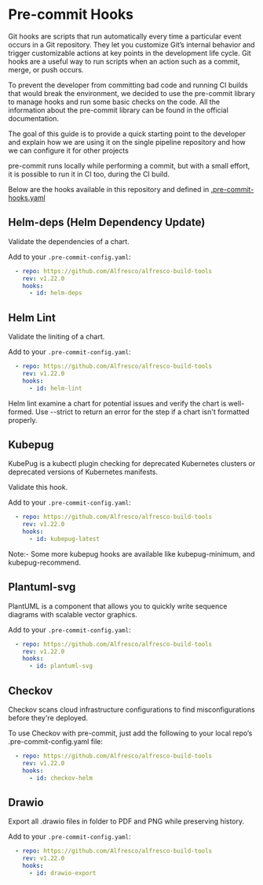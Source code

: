# Pre-commit Hooks

Git hooks are scripts that run automatically every time a particular event occurs in a Git repository. They let you customize Git’s internal behavior and trigger customizable actions at key points in the development life cycle. Git hooks are a useful way to run scripts when an action such as a commit, merge, or push occurs.

To prevent the developer from committing bad code and running CI builds that would break the environment, we decided to use the pre-commit library to manage hooks and run some basic checks on the code. All the information about the pre-commit library can be found in the official documentation.

The goal of this guide is to provide a quick starting point to the developer and explain how we are using it on the single pipeline repository and how we can configure it for other projects

pre-commit runs locally while performing a commit, but with a small effort, it is possible to run it in CI too, during the CI build.

Below are the hooks available in this repository and defined in [.pre-commit-hooks.yaml](../.pre-commit-hooks.yaml)

## Helm-deps (Helm Dependency Update)

Validate the dependencies of a chart.

Add to your `.pre-commit-config.yaml`:

```yaml
  - repo: https://github.com/Alfresco/alfresco-build-tools
    rev: v1.22.0
    hooks:
      - id: helm-deps
```

## Helm Lint

Validate the liniting of a chart.

Add to your `.pre-commit-config.yaml`:

```yaml
  - repo: https://github.com/Alfresco/alfresco-build-tools
    rev: v1.22.0
    hooks:
      - id: helm-lint
```

Helm lint examine a chart for potential issues and verify the chart is well-formed. Use --strict to return an error for the step if a chart isn't formatted properly.

## Kubepug

KubePug is a kubectl plugin checking for deprecated Kubernetes clusters or deprecated versions of Kubernetes manifests.

Validate this hook.

Add to your `.pre-commit-config.yaml`:

```yaml
  - repo: https://github.com/Alfresco/alfresco-build-tools
    rev: v1.22.0
    hooks:
      - id: kubepug-latest
```

Note:- Some more kubepug hooks are available like kubepug-minimum, and kubepug-recommend.

## Plantuml-svg

PlantUML is a component that allows you to quickly write sequence diagrams with scalable vector graphics.

Add to your `.pre-commit-config.yaml`:

```yaml
  - repo: https://github.com/Alfresco/alfresco-build-tools
    rev: v1.22.0
    hooks:
      - id: plantuml-svg
```

## Checkov

Checkov scans cloud infrastructure configurations to find misconfigurations before they're deployed.

To use Checkov with pre-commit, just add the following to your local repo’s .pre-commit-config.yaml file:

```yaml
  - repo: https://github.com/Alfresco/alfresco-build-tools
    rev: v1.22.0
    hooks:
      - id: checkov-helm
```

## Drawio

Export all .drawio files in folder to PDF and PNG while preserving history.

Add to your `.pre-commit-config.yaml`:

```yaml
  - repo: https://github.com/Alfresco/alfresco-build-tools
    rev: v1.22.0
    hooks:
      - id: drawio-export
```
